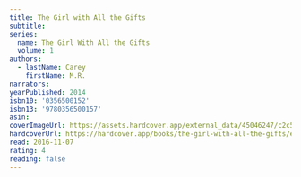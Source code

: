 ```yaml
---
title: The Girl with All the Gifts
subtitle:
series:
  name: The Girl With All the Gifts
  volume: 1
authors:
  - lastName: Carey
    firstName: M.R.
narrators:
yearPublished: 2014
isbn10: '0356500152'
isbn13: '9780356500157'
asin:
coverImageUrl: https://assets.hardcover.app/external_data/45046247/c2c59429fe55dba2dc1d71fbc0c888514e7c1e02.jpeg
hardcoverUrl: https://hardcover.app/books/the-girl-with-all-the-gifts/editions/11065796
read: 2016-11-07
rating: 4
reading: false
---
```

